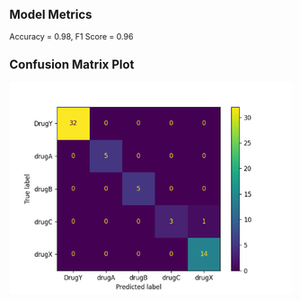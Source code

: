 ## Model Metrics

Accuracy = 0.98, F1 Score = 0.96
## Confusion Matrix Plot
![Confusion Matrix](./Results/model_results.png)
